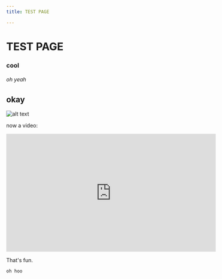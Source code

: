 ```yaml
---
title: TEST PAGE

---
```


# TEST PAGE

### cool
###### oh yeah
## okay
![alt text](https://files.slack.com/files-pri/T0HTW3H0V-F03U0A1LR54/untitled_01_114_copy.jpg?pub_secret=91a05cb76e)

now a video:
<iframe width="560" height="315" src="https://www.youtube.com/embed/IBcB_dYtGUg" title="YouTube video player" frameborder="0" allow="accelerometer; autoplay; clipboard-write; encrypted-media; gyroscope; picture-in-picture" allowfullscreen></iframe>

That's fun.

```
oh hoo
```
